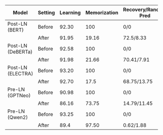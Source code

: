 |Model|Setting|Learning|Memorization|Recovery/Random Pred|
|-|-|-|-|-|
|Post-LN (BERT)|Before|92.30|100|0/0|
||After|91.95|19.16|72.5/8.33|
|Post-LN (DeBERTa)|Before|92.58|100|0/0|
||After| 91.98|21.66|70.41/7.91|
|Post-LN (ELECTRA)|Before|93.20|100|0/0|
||After|92.70|17.5|68.75/13.75|
|Pre-LN (GPTNeo)|Before|90.98|100|0/0|
||After|86.16|73.75|14.79/11.45|
|Pre-LN (Qwen2)|Before|93.25|100|0/0|
||After|89.4|97.50|0.62/1.88|
